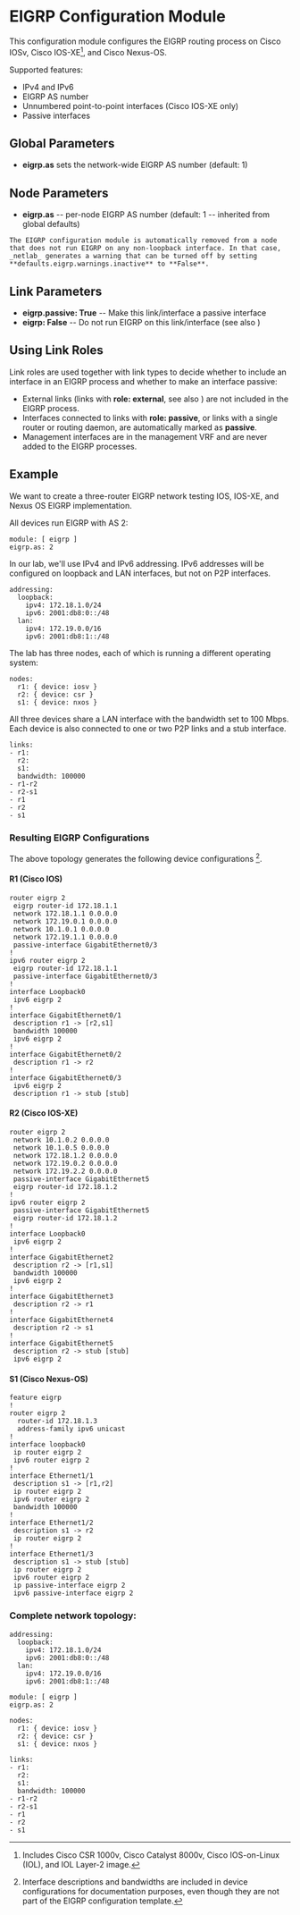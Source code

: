 # EIGRP Configuration Module

This configuration module configures the EIGRP routing process on Cisco IOSv, Cisco IOS-XE[^18v], and Cisco Nexus-OS.

[^18v]: Includes Cisco CSR 1000v, Cisco Catalyst 8000v, Cisco IOS-on-Linux (IOL), and IOL Layer-2 image.

Supported features:

* IPv4 and IPv6
* EIGRP AS number
* Unnumbered point-to-point interfaces (Cisco IOS-XE only)
* Passive interfaces

## Global Parameters

* **eigrp.as** sets the network-wide EIGRP AS number (default: 1)

## Node Parameters

* **eigrp.as** -- per-node EIGRP AS number (default: 1 -- inherited from global defaults)

```{tip}
The EIGRP configuration module is automatically removed from a node that does not run EIGRP on any non-loopback interface. In that case, _netlab_ generates a warning that can be turned off by setting **‌defaults.eigrp.warnings.inactive** to **‌False**.
```

## Link Parameters

* **eigrp.passive: True** -- Make this link/interface a passive interface
* **eigrp: False** -- Do not run EIGRP on this link/interface (see also [](routing_disable))

## Using Link Roles

Link roles are used together with link types to decide whether to include an interface in an EIGRP process and whether to make an interface passive:

* External links (links with **role: external**, see also [](routing_external)) are not included in the EIGRP process.
* Interfaces connected to links with **role: passive**, or links with a single router or routing daemon, are automatically marked as **passive**.
* Management interfaces are in the management VRF and are never added to the EIGRP processes.

## Example

We want to create a three-router EIGRP network testing IOS, IOS-XE, and Nexus OS EIGRP implementation.

All devices run EIGRP with AS 2:

```
module: [ eigrp ]
eigrp.as: 2
```

In our lab, we'll use IPv4 and IPv6 addressing. IPv6 addresses will be configured on loopback and LAN interfaces, but not on P2P interfaces.

```
addressing:
  loopback:
    ipv4: 172.18.1.0/24
    ipv6: 2001:db8:0::/48
  lan:
    ipv4: 172.19.0.0/16
    ipv6: 2001:db8:1::/48
```

The lab has three nodes, each of which is running a different operating system:

```
nodes:
  r1: { device: iosv }
  r2: { device: csr }
  s1: { device: nxos }
```

All three devices share a LAN interface with the bandwidth set to 100 Mbps. Each device is also connected to one or two P2P links and a stub interface.

```
links:
- r1:
  r2:
  s1:
  bandwidth: 100000
- r1-r2
- r2-s1
- r1
- r2
- s1
```

### Resulting EIGRP Configurations

The above topology generates the following device configurations [^1].

[^1]: Interface descriptions and bandwidths are included in device configurations for documentation purposes, even though they are not part of the EIGRP configuration template.

#### R1 (Cisco IOS)

```
router eigrp 2
 eigrp router-id 172.18.1.1
 network 172.18.1.1 0.0.0.0
 network 172.19.0.1 0.0.0.0
 network 10.1.0.1 0.0.0.0
 network 172.19.1.1 0.0.0.0
 passive-interface GigabitEthernet0/3
!
ipv6 router eigrp 2
 eigrp router-id 172.18.1.1
 passive-interface GigabitEthernet0/3
!
interface Loopback0
 ipv6 eigrp 2
!
interface GigabitEthernet0/1
 description r1 -> [r2,s1]
 bandwidth 100000
 ipv6 eigrp 2
!
interface GigabitEthernet0/2
 description r1 -> r2
!
interface GigabitEthernet0/3
 ipv6 eigrp 2
 description r1 -> stub [stub]
```

#### R2 (Cisco IOS-XE)

```
router eigrp 2
 network 10.1.0.2 0.0.0.0
 network 10.1.0.5 0.0.0.0
 network 172.18.1.2 0.0.0.0
 network 172.19.0.2 0.0.0.0
 network 172.19.2.2 0.0.0.0
 passive-interface GigabitEthernet5
 eigrp router-id 172.18.1.2
!
ipv6 router eigrp 2
 passive-interface GigabitEthernet5
 eigrp router-id 172.18.1.2
!
interface Loopback0
 ipv6 eigrp 2
!
interface GigabitEthernet2
 description r2 -> [r1,s1]
 bandwidth 100000
 ipv6 eigrp 2
!
interface GigabitEthernet3
 description r2 -> r1
!
interface GigabitEthernet4
 description r2 -> s1
!
interface GigabitEthernet5
 description r2 -> stub [stub]
 ipv6 eigrp 2
```

#### S1 (Cisco Nexus-OS)

```
feature eigrp
!
router eigrp 2
  router-id 172.18.1.3
  address-family ipv6 unicast
!
interface loopback0
 ip router eigrp 2
 ipv6 router eigrp 2
!
interface Ethernet1/1
 description s1 -> [r1,r2]
 ip router eigrp 2
 ipv6 router eigrp 2
 bandwidth 100000
!
interface Ethernet1/2
 description s1 -> r2
 ip router eigrp 2
!
interface Ethernet1/3
 description s1 -> stub [stub]
 ip router eigrp 2
 ipv6 router eigrp 2
 ip passive-interface eigrp 2
 ipv6 passive-interface eigrp 2
```

### Complete network topology:

```
addressing:
  loopback:
    ipv4: 172.18.1.0/24
    ipv6: 2001:db8:0::/48
  lan:
    ipv4: 172.19.0.0/16
    ipv6: 2001:db8:1::/48

module: [ eigrp ]
eigrp.as: 2

nodes:
  r1: { device: iosv }
  r2: { device: csr }
  s1: { device: nxos }

links:
- r1:
  r2:
  s1:
  bandwidth: 100000
- r1-r2
- r2-s1
- r1
- r2
- s1
```